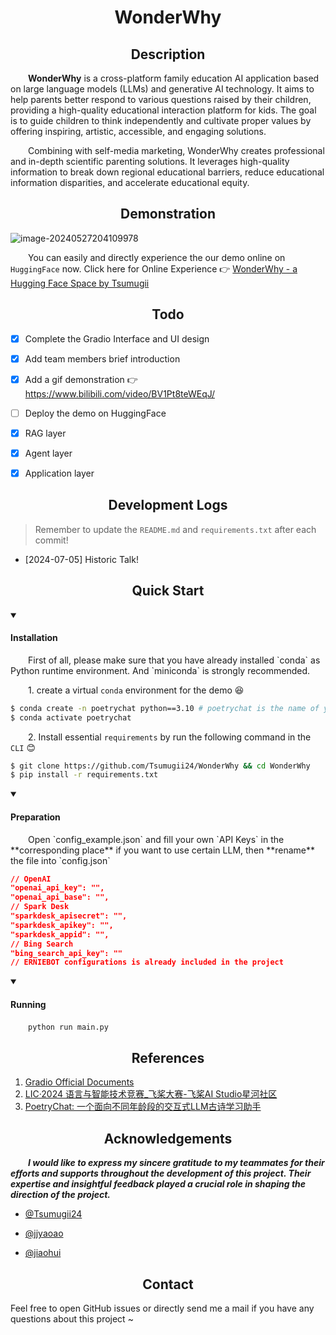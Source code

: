 <div align="center"><h1>WonderWhy</h1></div>

</div>

<div align="center"><h2>Description</h2></div>

&emsp;&emsp;**WonderWhy** is a cross-platform family education AI application based on large language models (LLMs) and generative AI technology. It aims to help parents better respond to various questions raised by their children, providing a high-quality educational interaction platform for kids. The goal is to guide children to think independently and cultivate proper values by offering inspiring, artistic, accessible, and engaging solutions.

&emsp;&emsp;Combining with self-media marketing, WonderWhy creates professional and in-depth scientific parenting solutions. It leverages high-quality information to break down regional educational barriers, reduce educational information disparities, and accelerate educational equity.



</div>

<div align="center"><h2>Demonstration</h2></div>

![image-20240527204109978](https://cdn.jsdelivr.net/gh/Tsumugii24/Typora-images@main/images/2024%2F05%2F27%2F11a70d1277ce384a55da2cc89ae83bd5-image-20240527204109978-71c0aa.png)

&emsp;&emsp;You can easily and directly experience the our demo online on `HuggingFace` now. Click here for Online Experience 👉 [WonderWhy - a Hugging Face Space by Tsumugii](https://huggingface.co/spaces/Tsumugii/WonderWhy)

</div>

<div align="center"><h2>Todo</h2></div>

- [x] Complete the Gradio Interface and UI design
- [x] Add team members brief introduction
- [x] Add a gif demonstration 👉 https://www.bilibili.com/video/BV1Pt8teWEqJ/
- [ ] Deploy the demo on HuggingFace
- [x] RAG layer
- [x] Agent layer
- [x] Application layer







<div>
    <div align="center"><h2>Development Logs</h2></div>

> Remember to update the `README.md` and `requirements.txt` after each commit!
- [2024-07-05] Historic Talk! 







<div align="center"><h2>Quick Start</h2></div>

<details open>
    <summary><h4>Installation</h4></summary>
&emsp;&emsp;First of all, please make sure that you have already installed `conda` as Python runtime environment. And `miniconda` is strongly recommended.

&emsp;&emsp;1. create a virtual `conda` environment for the demo 😆

```bash
$ conda create -n poetrychat python==3.10 # poetrychat is the name of your environment
$ conda activate poetrychat
```

&emsp;&emsp;2. Install essential `requirements` by run the following command in the `CLI` 😊

```bash
$ git clone https://github.com/Tsumugii24/WonderWhy && cd WonderWhy
$ pip install -r requirements.txt
```

<details open>
    <summary><h4>Preparation</h4></summary>
&emsp;&emsp;Open `config_example.json` and fill your own `API Keys` in the **corresponding place** if you want to use certain LLM, then **rename** the file into `config.json`

```json
// OpenAI
"openai_api_key": "",
"openai_api_base": "",
// Spark Desk
"sparkdesk_apisecret": "",
"sparkdesk_apikey": "",
"sparkdesk_appid": "",
// Bing Search
"bing_search_api_key": ""
// ERNIEBOT configurations is already included in the project
```

<details open>
    <summary><h4>Running</h4></summary>

&emsp;&emsp;`python run main.py`










</div>

<div align="center"><h2>References</h2></div>

1. [Gradio Official Documents](https://www.gradio.app/)
2. [LIC·2024 语言与智能技术竞赛_飞桨大赛-飞桨AI Studio星河社区](https://aistudio.baidu.com/competition/detail/1171/0/introduction)
3. [PoetryChat: 一个面向不同年龄段的交互式LLM古诗学习助手](https://github.com/Antony-Zhang/PoetryChat)





<div align="center"><h2>Acknowledgements</h2></div>

&emsp;&emsp;***I would like to express my sincere gratitude to my teammates  for their efforts and supports throughout the development of this project. Their expertise and insightful feedback played a crucial role in shaping the direction of the project.***

- [@Tsumugii24](https://github.com/Tsumugii24)

- [@jjyaoao](https://github.com/jjyaoao)

- [@jiaohui](https://github.com/jiaohuix)





<div align="center"><h2>Contact</h2></div>

Feel free to open GitHub issues or directly send me a mail if you have any questions about this project ~

